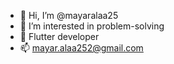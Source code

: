 - 👋 Hi, I’m @mayaralaa25
- 👀 I’m interested in problem-solving
- 🌱 Flutter developer
- 📫 mayar.alaa252@gmail.com

<!---
mayaralaa25/mayaralaa25 is a ✨ special ✨ repository because its `README.md` (this file) appears on your GitHub profile.
You can click the Preview link to take a look at your changes.
--->
